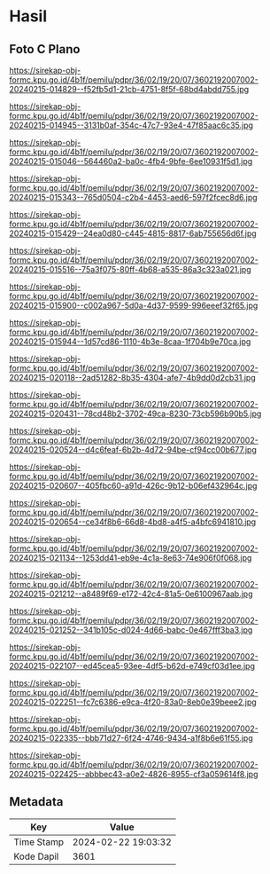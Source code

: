 # Hasil

## Foto C Plano

https://sirekap-obj-formc.kpu.go.id/4b1f/pemilu/pdpr/36/02/19/20/07/3602192007002-20240215-014829--f52fb5d1-21cb-4751-8f5f-68bd4abdd755.jpg

https://sirekap-obj-formc.kpu.go.id/4b1f/pemilu/pdpr/36/02/19/20/07/3602192007002-20240215-014945--3131b0af-354c-47c7-93e4-47f85aac6c35.jpg

https://sirekap-obj-formc.kpu.go.id/4b1f/pemilu/pdpr/36/02/19/20/07/3602192007002-20240215-015046--564460a2-ba0c-4fb4-9bfe-6ee10931f5d1.jpg

https://sirekap-obj-formc.kpu.go.id/4b1f/pemilu/pdpr/36/02/19/20/07/3602192007002-20240215-015343--765d0504-c2b4-4453-aed6-597f2fcec8d6.jpg

https://sirekap-obj-formc.kpu.go.id/4b1f/pemilu/pdpr/36/02/19/20/07/3602192007002-20240215-015429--24ea0d80-c445-4815-8817-6ab755656d6f.jpg

https://sirekap-obj-formc.kpu.go.id/4b1f/pemilu/pdpr/36/02/19/20/07/3602192007002-20240215-015516--75a3f075-80ff-4b68-a535-86a3c323a021.jpg

https://sirekap-obj-formc.kpu.go.id/4b1f/pemilu/pdpr/36/02/19/20/07/3602192007002-20240215-015900--c002a967-5d0a-4d37-9599-996eeef32f65.jpg

https://sirekap-obj-formc.kpu.go.id/4b1f/pemilu/pdpr/36/02/19/20/07/3602192007002-20240215-015944--1d57cd86-1110-4b3e-8caa-1f704b9e70ca.jpg

https://sirekap-obj-formc.kpu.go.id/4b1f/pemilu/pdpr/36/02/19/20/07/3602192007002-20240215-020118--2ad51282-8b35-4304-afe7-4b9dd0d2cb31.jpg

https://sirekap-obj-formc.kpu.go.id/4b1f/pemilu/pdpr/36/02/19/20/07/3602192007002-20240215-020431--78cd48b2-3702-49ca-8230-73cb596b90b5.jpg

https://sirekap-obj-formc.kpu.go.id/4b1f/pemilu/pdpr/36/02/19/20/07/3602192007002-20240215-020524--d4c6feaf-6b2b-4d72-94be-cf94cc00b677.jpg

https://sirekap-obj-formc.kpu.go.id/4b1f/pemilu/pdpr/36/02/19/20/07/3602192007002-20240215-020607--405fbc60-a91d-426c-9b12-b06ef432964c.jpg

https://sirekap-obj-formc.kpu.go.id/4b1f/pemilu/pdpr/36/02/19/20/07/3602192007002-20240215-020654--ce34f8b6-66d8-4bd8-a4f5-a4bfc6941810.jpg

https://sirekap-obj-formc.kpu.go.id/4b1f/pemilu/pdpr/36/02/19/20/07/3602192007002-20240215-021134--1253dd41-eb9e-4c1a-8e63-74e906f0f068.jpg

https://sirekap-obj-formc.kpu.go.id/4b1f/pemilu/pdpr/36/02/19/20/07/3602192007002-20240215-021212--a8489f69-e172-42c4-81a5-0e6100967aab.jpg

https://sirekap-obj-formc.kpu.go.id/4b1f/pemilu/pdpr/36/02/19/20/07/3602192007002-20240215-021252--341b105c-d024-4d66-babc-0e467fff3ba3.jpg

https://sirekap-obj-formc.kpu.go.id/4b1f/pemilu/pdpr/36/02/19/20/07/3602192007002-20240215-022107--ed45cea5-93ee-4df5-b62d-e749cf03d1ee.jpg

https://sirekap-obj-formc.kpu.go.id/4b1f/pemilu/pdpr/36/02/19/20/07/3602192007002-20240215-022251--fc7c6386-e9ca-4f20-83a0-8eb0e39beee2.jpg

https://sirekap-obj-formc.kpu.go.id/4b1f/pemilu/pdpr/36/02/19/20/07/3602192007002-20240215-022335--bbb71d27-6f24-4746-9434-a1f8b6e61f55.jpg

https://sirekap-obj-formc.kpu.go.id/4b1f/pemilu/pdpr/36/02/19/20/07/3602192007002-20240215-022425--abbbec43-a0e2-4826-8955-cf3a059614f8.jpg


## Metadata

| Key        | Value               |
| ---------- | ------------------- |
| Time Stamp | 2024-02-22 19:03:32 |
| Kode Dapil | 3601                |



